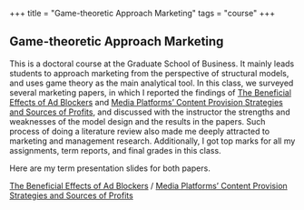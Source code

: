 +++
title = "Game-theoretic Approach Marketing"
tags = "course"
+++

## Game-theoretic Approach Marketing

This is a doctoral course at the Graduate School of Business. 
It mainly leads students to approach marketing from the perspective of structural models, 
and uses game theory as the main analytical tool. 
In this class, we surveyed several marketing papers, 
in which I reported the findings of  [The Beneficial Effects of Ad Blockers](https://pubsonline.informs.org/doi/abs/10.1287/mnsc.2020.3653)
and 
[Media Platforms’ Content Provision Strategies and Sources
of Profits](https://pubsonline.informs.org/doi/abs/10.1287/mksc.2020.1248),
and discussed with the instructor the strengths and weaknesses of the model design and the results 
in the papers. 
Such process of doing a literature review also made me deeply attracted to marketing and management research.
Additionally, I got top marks for all my assignments, term reports, and final grades in this class.

Here are my term presentation slides for both papers.

[The Beneficial Effects of Ad Blockers](/pdf/mkt/adb.pdf) /
[Media Platforms’ Content Provision Strategies and Sources of Profits](/pdf/mkt/media.pdf)


